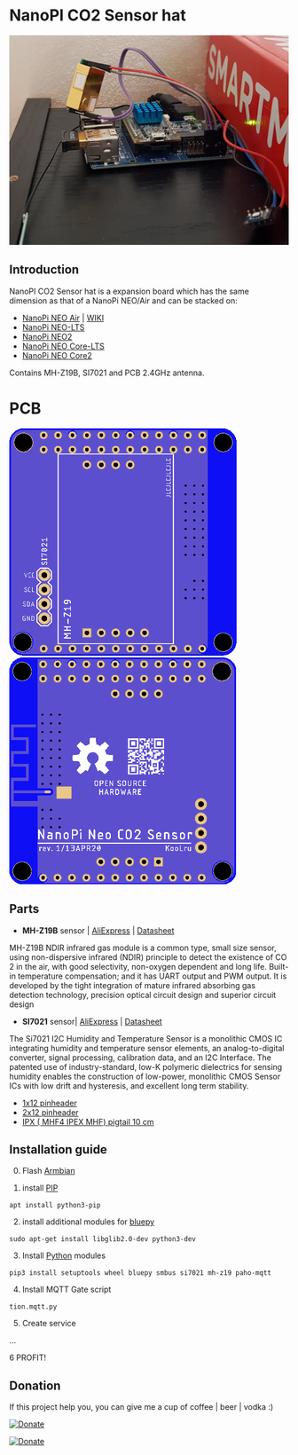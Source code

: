 # NanoPI CO2 Sensor hat
![MVP-DIY](images/mvp-diy.jpg)

## Introduction
NanoPI CO2 Sensor hat is a expansion board which has the same dimension as that of a NanoPi NEO/Air and can be stacked on:
- [NanoPi NEO Air](https://www.friendlyarm.com/index.php?route=product/product&path=69&product_id=151) | [WIKI](http://wiki.friendlyarm.com/wiki/index.php/NanoPi_NEO_Air)
- [NanoPi NEO-LTS](https://www.friendlyarm.com/index.php?route=product/product&path=69&product_id=132)
- [NanoPi NEO2](https://www.friendlyarm.com/index.php?route=product/product&path=69&product_id=180)
- [NanoPi NEO Core-LTS](https://www.friendlyarm.com/index.php?route=product/product&path=69&product_id=212)
- [NanoPi NEO Core2](https://www.friendlyarm.com/index.php?route=product/product&path=69&product_id=211)

Contains MH-Z19B, SI7021 and PCB 2.4GHz antenna.

# PCB
![TOP](images/pcb-rev1-top.png) ![Bottom](images/pcb-rev1-bottom.png)

## Parts
- **MH-Z19B** sensor | [AliExpress](https://buyeasy.by/redirect/cpa/o/pwrb51ps5k89nhkhnudr8rkgoolhpres/?to=https%3A%2F%2Fwww.aliexpress.com%2Fitem%2F32946106807.html) | [Datasheet](https://www.winsen-sensor.com/d/files/infrared-gas-sensor/mh-z19b-co2-ver1_0.pdf)

MH-Z19B NDIR infrared gas module is a common type, small size sensor, using non-dispersive infrared (NDIR)
principle to detect the existence of CO 2 in the air, with good selectivity, non-oxygen dependent and long
life. Built-in temperature compensation; and it has UART output and PWM output. It is developed by the
tight integration of mature infrared absorbing gas detection technology, precision optical circuit design and
superior circuit design

- **SI7021** sensor| [AliExpress](https://l.kool.ru/si7021) | [Datasheet](https://www.silabs.com/documents/public/data-sheets/Si7021-A20.pdf)

The Si7021 I2C Humidity and Temperature Sensor is a monolithic CMOS IC integrating humidity and temperature sensor elements, an analog-to-digital converter, signal processing, calibration data, and an I2C Interface. The patented use of industry-standard, low-K polymeric dielectrics for sensing humidity enables the construction of low-power, monolithic CMOS Sensor ICs with low drift and hysteresis, and excellent long term stability.

- [1x12 pinheader](https://l.kool.ru/hdrf1r)
- [2x12 pinheader](https://l.kool.ru/hdrf1r)
- [IPX ( MHF4 IPEX MHF) pigtail 10 cm](https://l.kool.ru/pgtipx)


## Installation guide

0. Flash [Armbian](https://www.armbian.com/nanopi-neo-air/) 

1. install [PIP](https://pip.pypa.io/en/stable/installing/)

```
apt install python3-pip
```

2. install additional modules for [bluepy](https://pypi.org/project/bluepy/)

```
sudo apt-get install libglib2.0-dev python3-dev
```

3. Install [Python](https://www.python.org/) modules

```
pip3 install setuptools wheel bluepy smbus si7021 mh-z19 paho-mqtt
```

4. Install MQTT Gate script

```
tion.mqtt.py
```

5. Create service

...

6 PROFIT!

## Donation
If this project help you, you can give me a cup of coffee | beer | vodka :)

[![Donate](https://img.shields.io/badge/Donate-Yandex%20Money-blue.svg)](https://money.yandex.ru/to/41001197672478)

[![Donate](https://img.shields.io/badge/Donate-PayPal-blue.svg)](https://www.paypal.me/koolru)

